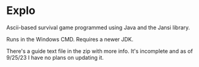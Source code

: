 # Explo
Ascii-based survival game programmed using Java and the Jansi library.

Runs in the Windows CMD. Requires a newer JDK.

There's a guide text file in the zip with more info. It's incomplete and as of 9/25/23 I have no plans on updating it. 

